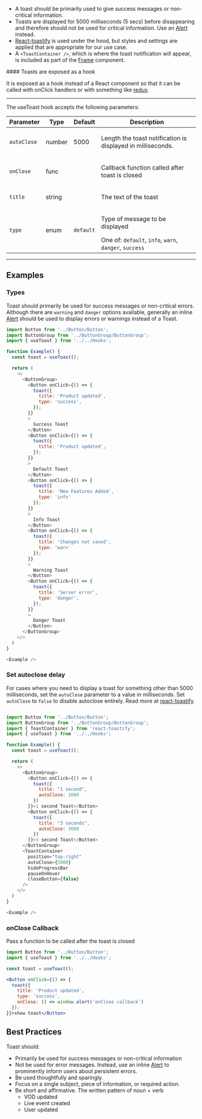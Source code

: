 * A toast should be primarily used to give success messages or non-critical information.
* Toasts are displayed for 5000 milliseconds (5 secs) before disappearing and therefore should not be used for critical information. Use an [Alert](/#/Components/Alert) instead.
* [React-toastify](https://github.com/fkhadra/react-toastify) is used under the hood, but styles and settings are applied that are appropriate for our use case.
* A `<ToastContainer />`, which is where the toast notification will appear, is included as part of the [Frame](/#/Components/Frame) component.

<div className="styleguide__callout">
#### Toasts are exposed as a hook

It is exposed as a hook instead of a React component so that it can be called with onClick handlers or with something like [redux](https://github.com/fkhadra/react-toastify#usage-with-redux).

</div>

---

The useToast hook accepts the following parameters:

<table class="rsg--table-33">
  <thead class="rsg--tableHead-34">
    <tr>
      <th class="rsg--cellHeading-35">Parameter</th>
      <th class="rsg--cellHeading-35">Type</th>
      <th class="rsg--cellHeading-35">Default</th>
      <th class="rsg--cellHeading-35">Description</th>
    </tr>
  </thead>
  <tbody>
    <tr>
      <td class="rsg--cell-36"><code class="rsg--name-37">autoClose</code></td><td class="rsg--cell-36"><span class="rsg--type-39">number</span></td><td class="rsg--cell-36">5000</td>
      <td class="rsg--cell-36"><div><p class="rsg--para-29">Length the toast notification is displayed in milliseconds.</p></div></td>
    </tr>
    <tr>
      <td class="rsg--cell-36"><code class="rsg--name-37">onClose</code></td><td class="rsg--cell-36"><span class="rsg--type-39">func</span></td><td class="rsg--cell-36"></td>
      <td class="rsg--cell-36"><div><p class="rsg--para-29">Callback function called after toast is closed</p></div></td>
    </tr>
    <tr>
      <td class="rsg--cell-36"><code class="rsg--name-37">title</code></td><td class="rsg--cell-36"><span class="rsg--type-39">string</span></td><td class="rsg--cell-36"></td>
      <td class="rsg--cell-36"><div><p class="rsg--para-29">The text of the toast</p></div></td>
    </tr>
    <tr>
      <td class="rsg--cell-36"><code class="rsg--name-37">type</code></td>
      <td class="rsg--cell-36"><span class="rsg--type-39">enum</span></td>
      <td class="rsg--cell-36"><code class="rsg--code-40">default</code></td><td class="rsg--cell-36"><div><p class="rsg--para-29">Type of message to be displayed</p><div class="rsg--para-29"><span>One of: <code class="rsg--code-40">default</code>, <code class="rsg--code-40">info</code>, <code class="rsg--code-40">warn</code>, <code class="rsg--code-40">danger</code>, <code class="rsg--code-40">success</code></span></div></div></td>
    </tr>
  </tbody>
</table>

---

## Examples

### Types

Toast should primarily be used for success messages or non-critical errors. Although there are `warning` and `danger` options available, generally an inline [Alert](/#/Components/Alert) should be used to display errors or warnings instead of a Toast.

```js
import Button from '../Button/Button';
import ButtonGroup from '../ButtonGroup/ButtonGroup';
import { useToast } from '../../Hooks';

function Example() {
  const toast = useToast();

  return (
    <>
      <ButtonGroup>
        <Button onClick={() => {
          toast({
            title: 'Product updated',
            type: 'success',
          });
        }}
        >
          Success Toast
        </Button>
        <Button onClick={() => {
          toast({
            title: 'Product updated',
          });
        }}
        >
          Default Toast
        </Button>
        <Button onClick={() => {
          toast({
            title: 'New Features Added',
            type: 'info'
          });
        }}
        >
          Info Toast
        </Button>
        <Button onClick={() => {
          toast({
            title: 'Changes not saved',
            type: 'warn'
          });
        }}
        >
          Warning Toast
        </Button>
        <Button onClick={() => {
          toast({
            title: 'Server error',
            type: 'danger',
          });
        }}
        >
          Danger Toast
        </Button>
      </ButtonGroup>
    </>
  )
}

<Example />
```


### Set autoclose delay

For cases where you need to display a toast for something other than 5000 milliseconds, set the `autoClose` parameter to a value in milliseconds. Set `autoClose` to `false` to disable autoclose entirely. Read more at [react-toastify](https://github.com/fkhadra/react-toastify#set-autoclose-delay-or-disable-it).


```js

import Button from '../Button/Button';
import ButtonGroup from '../ButtonGroup/ButtonGroup';
import { ToastContainer } from 'react-toastify';
import { useToast } from '../../Hooks';

function Example() {
  const toast = useToast();

  return (
    <>
      <ButtonGroup>
        <Button onClick={() => {
          toast({
            title: "1 second",
            autoClose: 1000
          })
        }}>1 second Toast</Button>
        <Button onClick={() => {
          toast({
            title: "3 seconds",
            autoClose: 3000
          })
        }}>3 second Toast</Button>
      </ButtonGroup>
      <ToastContainer
        position="top-right"
        autoClose={5000}
        hideProgressBar
        pauseOnHover
        closeButton={false}
      />
    </>
  )
}

<Example />

```

### onClose Callback

Pass a function to be called after the toast is closed

```jsx
import Button from '../Button/Button';
import { useToast } from '../../Hooks';

const toast = useToast();

<Button onClick={() => {
  toast({
    title: 'Product updated',
    type: 'success',
    onClose: () => window.alert('onClose callback')
  });
}}>show toast</Button>
```

## Best Practices

Toast should:
* Primarily be used for success messages or non-critical information
* Not be used for error messages. Instead, use an inline [Alert](/#/Components/Alert) to prominently inform users about persistent errors.
* Be used thoughtfully and sparingly.
* Focus on a single subject, piece of information, or required action.
* Be short and affirmative. The written pattern of noun + verb
  * VOD updated
  * Live event created
  * User updated
